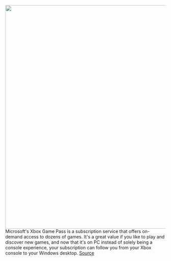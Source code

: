 <img src='https://cdn.vox-cdn.com/thumbor/2DF-wtjRwi6bz7xUatEoJHk-NtM=/0x0:4274x2623/1200x800/filters:focal(1796x971:2478x1653)/cdn.vox-cdn.com/uploads/chorus_image/image/70610291/663b1bef_b65b_4b2a_a9c6_d1bbcd3fcd44.0.jpg' width='700px' /><br/>
Microsoft's Xbox Game Pass is a subscription service that offers on-demand access to dozens of games. It's a great value if you like to play and discover new games, and now that it's on PC instead of solely being a console experience, your subscription can follow you from your Xbox console to your Windows desktop.
<a href='https://www.theverge.com/22965787/how-to-use-xbox-pc-game-pass-on-your-windows-11-10-pc'> Source <a/>